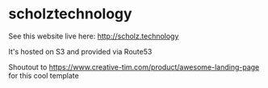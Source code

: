 # scholztechnology

See this website live here: 
http://scholz.technology

It's hosted on S3 and provided via Route53

Shoutout to 
https://www.creative-tim.com/product/awesome-landing-page
for this cool template

